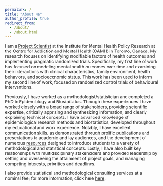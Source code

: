 ```yaml
---
permalink: /
title: "About Me"
author_profile: true
redirect_from: 
  - /about/
  - /about.html
---
```


I am a [Project Scientist](https://www.camh.ca/en/science-and-research/science-and-research-staff-directory/klajdipuka) at the Institute for Mental Health Policy Research at the Centre for Addiction and Mental Health (CAMH) in Toronto, Canada. My research focuses on identifying modifiable factors of health outcomes and implementing pragmatic randomized trials. Specifically, my first line of work has focused on modeling mental health outcomes over time and examining their interactions with clinical characteristics, family environment, health behaviors, and socioeconomic status. This work has been used to inform my second line of work, focused on randomized control trials of behavioural interventions. 

Previously, I have worked as a methodologist/statistician and completed a PhD in Epidemiology and Biostatistics. Through these experiences I have worked closely with a broad range of stakeholders, providing scientific expertise, critically apprising and synthesizing information, and clearly explaining technical concepts. I have advanced knowledge of epidemiological research methods and biostatistics, developed throughout my educational and work experience. Notably, I have excellent communication skills, as demonstrated through prolific publications and presentations to academic and lay audiences, and the development of numerous [resources](/resources/) designed to introduce students to a variety of methodological and statistical concepts. Lastly, I have also built key relationships with multidisciplinary stakeholders and provided leadership by setting and overseeing the attainment of project goals, and managing competing interests, priorities and deadlines.

I also provide statistical and methodological consulting services at a nominal fee; for more information, click here [here](/consulting/). 
